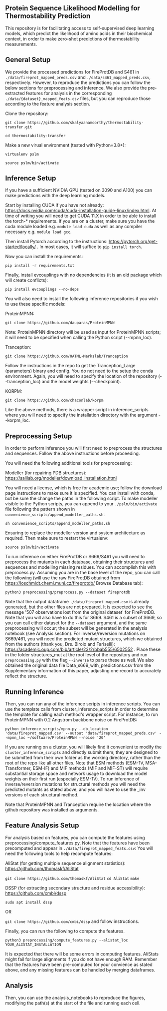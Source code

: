 ## Protein Sequence Likelihood Modelling for Thermostability Prediction

This repository is for facilitating access to self-supervised deep learning models, which predict the likelihood of amino acids in their biochemical context, in order to make zero-shot predictions of thermostability measurements.

## General Setup

We provide the processed predictions for FireProtDB and S461 in `./data/fireprot_mapped_preds.csv` and `./data/s461_mapped_preds.csv`, respectively. However, to reproduce the predictions you can follow the below sections for preprocessing and inference. We also provide the pre-extracted features for analysis in the corresponding `./data/{dataset}_mapped_feats.csv` files, but you can reproduce those according to the feature analysis section.

Clone the repository:

`git clone https://github.com/skalyaanamoorthy/thermostability-transfer.git`

`cd thermostability-transfer`

Make a new virual environment (tested with Python=3.8+):

`virtualenv pslm`

`source pslm/bin/activate`

## Inference Setup

If you have a sufficient NVIDIA GPU (tested on 3090 and A100) you can make predictions with the deep learning models.

Start by installing CUDA if you have not already: https://docs.nvidia.com/cuda/cuda-installation-guide-linux/index.html. At time of writing you will need to get CUDA 11.X in order to be able to install the torch-* requirements. If you are on a cluster, make sure you have the cuda module loaded e.g. `module load cuda` as well as any compiler necessary e.g. `module load gcc`.

Then install Pytorch according to the instructions: https://pytorch.org/get-started/locally/ . In most cases, it will suffice to `pip install torch`.

Now you can install the requirements:

`pip install -r requirements.txt`

Finally, install evcouplings with no dependencies (it is an old package which will create conflicts):

`pip install evcouplings --no-deps`

You will also need to install the following inference repositories if you wish to use these specific models:

ProteinMPNN:

`git clone https://github.com/dauparas/ProteinMPNN`
	
Note: ProteinMPNN directory will be used as input for ProteinMPNN scripts; it will need to be specified when calling the Python script (--mpnn_loc).

Tranception:

`git clone https://github.com/OATML-Markslab/Tranception`

Follow the instructions in the repo to get the Tranception_Large (parameters) binary and config. You do not need to the setup the conda environment.
Again, you will need to specify the location of the repository (--tranception_loc) and the model weights (--checkpoint).

KORPM:

`git clone https://github.com/chaconlab/korpm`

Like the above methods, there is a wrapper script in inference_scripts where you will need to specify the installation directory with the argument --korpm_loc.

## Preprocessing Setup

In order to perform inference you will first need to preprocess the structures and sequences. Follow the above instructions before proceeding.

You will need the following additional tools for preprocessing:

Modeller (for repairing PDB structures): https://salilab.org/modeller/download_installation.html

You will need a license, which is free for academic use; follow the download page instructions to make sure it is specified. You can install with conda, but be sure the change the paths in the following script.
To make modeller visible to the Python scripts, you can append to your `./pslm/bin/activate` file following the pattern shown in `convenience_scripts/append_modeller_paths.sh`:

`sh convenience_scripts/append_modeller_paths.sh`

Ensuring to replace the modeller version and system architecture as required. Then make sure to restart the virtualenv:

`source pslm/bin/activate`

To run inference on either FireProtDB or S669/S461 you will need to preprocess the mutants in each database, obtaining their structures and sequences and modelling missing residues. You can accomplish this with preprocess.py. Assuming you are in the base level of the repo, you can call the following (will use the raw FireProtDB obtained from https://loschmidt.chemi.muni.cz/fireprotdb/ Browse Database tab):

`python3 preprocessing/preprocess.py --dataset fireprotdb`

Note that the output dataframe `./data/fireprot_mapped.csv` is already generated, but the other files are not prepared.
It is expected to see the message '507 observations lost from the original dataset' for FireProtDB. Note that you will also have to do this for S669. S461 is a subset of S669, so you can call either dataset for the `--dataset` argument, and the same preprocessing will occur; the subset will be generated in the analysis notebook (see Analysis section). For inverse/reversion mutations on S669/461, you will need the predicted mutant structures, which we obtained from the authors (thank you, Drs. Birolo and Fariselli): https://academic.oup.com/bib/article/23/2/bbab555/6502552 . Place these in the folder structures_mut at the root level of the repository and run `preprocessing.py` with the flag `--inverse` to parse these as well. We also obtained the original data file Data_s669_with_predictions.csv from the Supplementary information of this paper, adjusting one record to accurately reflect the structure.

## Running Inference

Then, you can run any of the inference scripts in inference scripts. You can use the template calls from cluster_inference_scripts in order to determine the template for calling each method's wrapper script. For instance, to run ProteinMPNN with 0.2 Angstrom backbone noise on FireProtDB:

`python inference_scripts/mpnn.py --db_location 'data/fireprot_mapped.csv' --output 'data/fireprot_mapped_preds.csv' --mpnn_loc ~/software/ProteinMPNN --noise '20'`

If you are running on a cluster, you will likely find it convenient to modify the `cluster_inference_scripts` and directly submit them; they are designed to be submitted from their own folder as the working directory, rather than the root of the repo like all other files. Note that ESM methods (ESM-1V, MSA-Transformer, ESM-IF) and MIF methods (MIF and MIF-ST) will require substantial storage space and network usage to download the model weights on their first run (especially ESM-1V). To run inference of inverse/reversion mutations for structural methods you will need the predicted mutants as stated above, and you will have to use the _inv versions of each structural method.

Note that ProteinMPNN and Tranception require the location where the github repository was installed as arguments.

## Feature Analysis Setup

For analysis based on features, you can compute the features using preprocessing/compute_features.py. Note that the features have been precomputed and appear in `./data/fireprot_mapped_feats.csv`:
You will need the following tools to help recompute features:

AliStat (for getting multiple sequence alignment statistics): https://github.com/thomaskf/AliStat

`git clone https://github.com/thomaskf/AliStat`
`cd AliStat`
`make`

DSSP (for extracting secondary structure and residue accessibility): https://github.com/cmbi/dssp

`sudo apt install dssp`

OR

`git clone https://github.com/cmbi/dssp` and follow instructions.

Finally, you can run the following to compute the features. 

`python3 preprocessing/compute_features.py --alistat_loc YOUR_ALISTAT_INSTALLATION`

It is expected that there will be some errors in computing features. AliStats might fail for large alignments if you do not have enough RAM. Remember that the features have been pre-computed for your convience as stated above, and any missing features can be handled by merging dataframes.

## Analysis

Then, you can use the analysis_notebooks to reproduce the figures, modifying the path(s) at the start of the file and running each cell.



